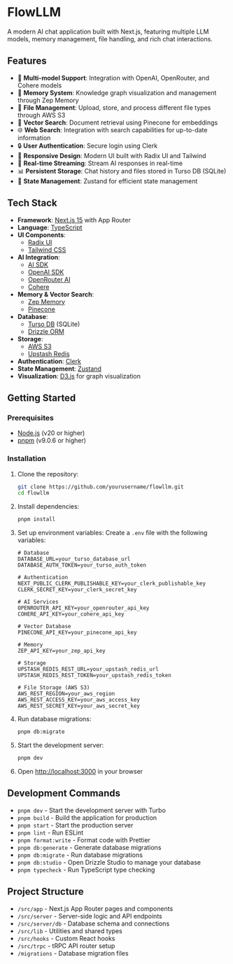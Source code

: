 # FlowLLM

A modern AI chat application built with Next.js, featuring multiple LLM models, memory management, file handling, and rich chat interactions.

## Features

- 💬 **Multi-model Support**: Integration with OpenAI, OpenRouter, and Cohere models
- 🧠 **Memory System**: Knowledge graph visualization and management through Zep Memory
- 📁 **File Management**: Upload, store, and process different file types through AWS S3
- 🔎 **Vector Search**: Document retrieval using Pinecone for embeddings
- 🌐 **Web Search**: Integration with search capabilities for up-to-date information
- 🔒 **User Authentication**: Secure login using Clerk
- 📱 **Responsive Design**: Modern UI built with Radix UI and Tailwind
- 🔄 **Real-time Streaming**: Stream AI responses in real-time
- 📊 **Persistent Storage**: Chat history and files stored in Turso DB (SQLite)
- 🔄 **State Management**: Zustand for efficient state management

## Tech Stack

- **Framework**: [Next.js 15](https://nextjs.org/) with App Router
- **Language**: [TypeScript](https://www.typescriptlang.org/)
- **UI Components**:
  - [Radix UI](https://www.radix-ui.com/)
  - [Tailwind CSS](https://tailwindcss.com/)
- **AI Integration**:
  - [AI SDK](https://ai.vercel.ai/)
  - [OpenAI SDK](https://platform.openai.com/)
  - [OpenRouter AI](https://openrouter.ai/)
  - [Cohere](https://cohere.com/)
- **Memory & Vector Search**:
  - [Zep Memory](https://www.getzep.com/)
  - [Pinecone](https://www.pinecone.io/)
- **Database**:
  - [Turso DB](https://turso.tech/) (SQLite)
  - [Drizzle ORM](https://orm.drizzle.team/)
- **Storage**:
  - [AWS S3](https://aws.amazon.com/s3/)
  - [Upstash Redis](https://upstash.com/)
- **Authentication**: [Clerk](https://clerk.com/)
- **State Management**: [Zustand](https://zustand-demo.pmnd.rs/)
- **Visualization**: [D3.js](https://d3js.org/) for graph visualization

## Getting Started

### Prerequisites

- [Node.js](https://nodejs.org/en/) (v20 or higher)
- [pnpm](https://pnpm.io/) (v9.0.6 or higher)

### Installation

1. Clone the repository:

   ```bash
   git clone https://github.com/yourusername/flowllm.git
   cd flowllm
   ```

2. Install dependencies:

   ```bash
   pnpm install
   ```

3. Set up environment variables:
   Create a `.env` file with the following variables:

   ```
   # Database
   DATABASE_URL=your_turso_database_url
   DATABASE_AUTH_TOKEN=your_turso_auth_token

   # Authentication
   NEXT_PUBLIC_CLERK_PUBLISHABLE_KEY=your_clerk_publishable_key
   CLERK_SECRET_KEY=your_clerk_secret_key

   # AI Services
   OPENROUTER_API_KEY=your_openrouter_api_key
   COHERE_API_KEY=your_cohere_api_key

   # Vector Database
   PINECONE_API_KEY=your_pinecone_api_key

   # Memory
   ZEP_API_KEY=your_zep_api_key

   # Storage
   UPSTASH_REDIS_REST_URL=your_upstash_redis_url
   UPSTASH_REDIS_REST_TOKEN=your_upstash_redis_token

   # File Storage (AWS S3)
   AWS_REST_REGION=your_aws_region
   AWS_REST_ACCESS_KEY=your_aws_access_key
   AWS_REST_SECRET_KEY=your_aws_secret_key
   ```

4. Run database migrations:

   ```bash
   pnpm db:migrate
   ```

5. Start the development server:

   ```bash
   pnpm dev
   ```

6. Open [http://localhost:3000](http://localhost:3000) in your browser

## Development Commands

- `pnpm dev` - Start the development server with Turbo
- `pnpm build` - Build the application for production
- `pnpm start` - Start the production server
- `pnpm lint` - Run ESLint
- `pnpm format:write` - Format code with Prettier
- `pnpm db:generate` - Generate database migrations
- `pnpm db:migrate` - Run database migrations
- `pnpm db:studio` - Open Drizzle Studio to manage your database
- `pnpm typecheck` - Run TypeScript type checking

## Project Structure

- `/src/app` - Next.js App Router pages and components
- `/src/server` - Server-side logic and API endpoints
- `/src/server/db` - Database schema and connections
- `/src/lib` - Utilities and shared types
- `/src/hooks` - Custom React hooks
- `/src/trpc` - tRPC API router setup
- `/migrations` - Database migration files

